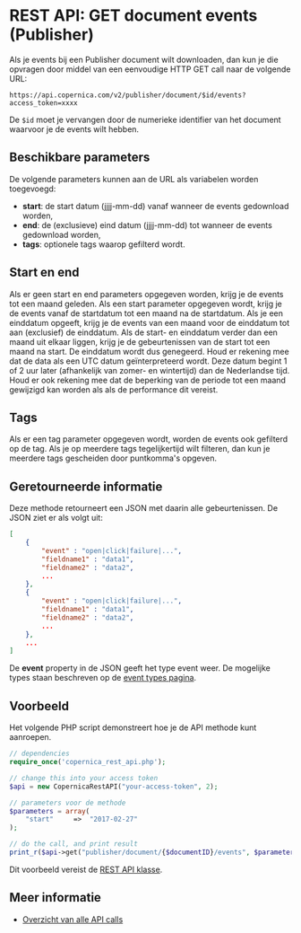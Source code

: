 # REST API: GET document events (Publisher)

Als je events bij een Publisher document wilt downloaden, dan kun je die
opvragen door middel van een eenvoudige HTTP GET call naar de volgende URL:

`https://api.copernica.com/v2/publisher/document/$id/events?access_token=xxxx`

De `$id` moet je vervangen door de numerieke identifier van het document
waarvoor je de events wilt hebben.

## Beschikbare parameters

De volgende parameters kunnen aan de URL als variabelen worden toegevoegd:

- **start**: de start datum (jjjj-mm-dd) vanaf wanneer de events gedownload worden,
- **end**:   de (exclusieve) eind datum (jjjj-mm-dd) tot wanneer de events gedownload worden,
- **tags**:  optionele tags waarop gefilterd wordt.

## Start en end

Als er geen start en end parameters opgegeven worden, krijg je de events
tot een maand geleden. Als een start parameter opgegeven wordt, krijg
je de events vanaf de startdatum tot een maand na de startdatum. Als je
een einddatum opgeeft, krijg je de events van een maand voor de einddatum
tot aan (exclusief) de einddatum. Als de start- en einddatum verder dan
een maand uit elkaar liggen, krijg je de gebeurtenissen van de start tot
een maand na start. De einddatum wordt dus genegeerd. Houd er rekening
mee dat de data als een UTC datum geïnterpreteerd wordt. Deze datum begint
1 of 2 uur later  (afhankelijk van zomer- en wintertijd) dan de Nederlandse
tijd. Houd er ook rekening mee dat de beperking van de periode tot een
maand gewijzigd kan worden als als de performance dit vereist.

## Tags

Als er een tag parameter opgegeven wordt, worden de events ook gefilterd
op de tag. Als je op meerdere tags tegelijkertijd wilt filteren, dan kun
je meerdere tags gescheiden door puntkomma's opgeven.

## Geretourneerde informatie

Deze methode retourneert een JSON met daarin alle gebeurtenissen. De JSON
ziet er als volgt uit:

```json
[
    {
        "event" : "open|click|failure|...",
        "fieldname1" : "data1",
        "fieldname2" : "data2",
        ...
    },
    {
        "event" : "open|click|failure|...",
        "fieldname1" : "data1",
        "fieldname2" : "data2",
        ...
    },
    ...
]
```
De **event** property in de JSON geeft het type event weer. De mogelijke
types staan beschreven op de [event types pagina](./event-types.md).

## Voorbeeld

Het volgende PHP script demonstreert hoe je de API methode kunt aanroepen.

```php
// dependencies
require_once('copernica_rest_api.php');

// change this into your access token
$api = new CopernicaRestAPI("your-access-token", 2);

// parameters voor de methode
$parameters = array(
    "start"     =>  "2017-02-27"
);

// do the call, and print result
print_r($api->get("publisher/document/{$documentID}/events", $parameters));
```

Dit voorbeeld vereist de [REST API klasse](rest-php).

## Meer informatie

* [Overzicht van alle API calls](rest-api)
